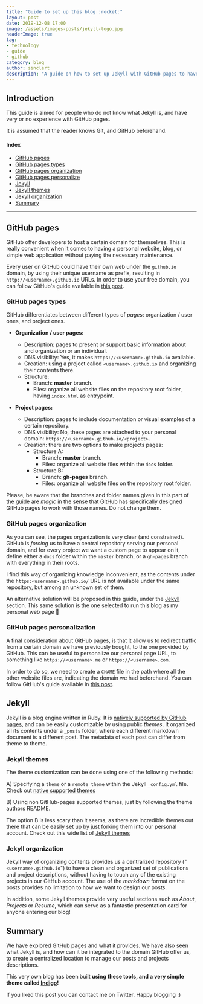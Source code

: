 ```yaml
---
title: "Guide to set up this blog :rocket:"
layout: post
date: 2019-12-08 17:00
image: /assets/images-posts/jekyll-logo.jpg
headerImage: true
tag:
- technology
- guide
- github
category: blog
author: sinclert
description: "A guide on how to set up Jekyll with GitHub pages to have a perfect blog"
---
```


## Introduction

This guide is aimed for people who do not know what Jekyll is, and have very or no experience with GitHub pages.

It is assumed that the reader knows Git, and GitHub beforehand.

#### Index
- [GitHub pages](#github-pages)
- [GitHub pages types](#github-pages-types)
- [GitHub pages organization](#github-pages-organization)
- [GitHub pages personalize](#github-pages-personalization)
- [Jekyll](#jekyll)
- [Jekyll themes](#jekyll-themes)
- [Jekyll organization](#jekyll-organization)
- [Summary](#summary)

---

## GitHub pages

GitHub offer developers to host a certain domain for themselves. This is really convenient when it comes to having
a personal website, blog, or simple web application without paying the necessary maintenance.

Every user on GitHub could have their own web under the `github.io` domain, by using their unique username as prefix,
resulting in `http://<username>.github.io` URLs. In order to use your free domain, you can follow GitHub's guide
available in [this post][github-pages].


### GitHub pages types

GitHub differentiates between different types of _pages_: organization / user ones, and project ones.

- **Organization / user pages:**
    - Description: pages to present or support basic information about and organization or an individual.
    - DNS visibility: Yes, it makes `https://<username>.github.io` available. 
    - Creation: using a project called `<username>.github.io` and organizing their contents there.
    - Structure:
        - Branch: **master** branch.
        - Files: organize all website files on the repository root folder, having `index.html` as entrypoint.
    
- **Project pages:**
    - Description: pages to include documentation or visual examples of a certain repository.
    - DNS visibility: No, these pages are attached to your personal domain: `https://<username>.github.io/<project>`. 
    - Creation: there are two options to make projects pages:
        - Structure A:
            - Branch: **master** branch.
            - Files: organize all website files within the `docs` folder.
        - Structure B:
            - Branch: **gh-pages** branch.
            - Files: organize all website files on the repository root folder.

Please, be aware that the branches and folder names given in this part of the guide are _magic_ in the sense that
GitHub has specifically designed GitHub pages to work with those names. Do not change them.


### GitHub pages organization

As you can see, the pages organization is very clear (and constrained). GitHub is _forcing_ us to have a central repository
serving our personal domain, and for every project we want a custom page to appear on it, define either a `docs` folder
within the `master` branch, or a `gh-pages` branch with everything in their roots.

I find this way of organizing knowledge inconvenient, as the contents under the `https:<username>.github.io/` URL
is not available under the same repository, but among an unknown set of them.

An alternative solution will be proposed in this guide, under the [Jekyll](#jekyll) section. This same solution is
the one selected to run this blog as my personal web page :rocket:


### GitHub pages personalization

A final consideration about GitHub pages, is that it allow us to redirect traffic from a certain domain 
we have previously bought, to the one provided by GitHub. This can be useful to personalize our personal page URL, 
to something like `https://<username>.me` or `https://<username>.com`.

In order to do so, we need to create a `CNAME` file in the path where all the other website files are, indicating
the domain we had beforehand. You can follow GitHub's guide available in [this post][github-pages-custom-domain].


## Jekyll

Jekyll is a blog engine written in Ruby. It is [natively supported by GitHub pages][github-pages-with-jekyll], and can be
easily customizable by using public _themes_. It organized all its contents under a `_posts` folder, where each different
markdown document is a different post. The metadata of each post can differ from theme to theme.


### Jekyll themes

The theme customization can be done using one of the following methods:

A) Specifying a `theme` or a `remote_theme` within the Jekyll `_config.yml` file. Check out [native supported themes][jekyll-native-themes]

B) Using non GitHub-pages supported themes, just by following the theme authors README.

The option B is less scary than it seems, as there are incredible themes out there that can be easily set up by just forking
them into our personal account. Check out this wide list of [Jekyll themes][jekyll-all-themes]


### Jekyll organization

Jekyll way of organizing contents provides us a centralized repository ("`<username>.github.io`") to have a clean and organized
set of publications and project descriptions, without having to touch any of the existing projects in our GitHub account.
The use of the _markdown_ format on the posts provides no limitation to how we want to design our posts.

In addition, some Jekyll themes provide very useful sections such as _About_, _Projects_ or _Resume_, which can serve
as a fantastic presentation card for anyone entering our blog!


## Summary

We have explored GitHub pages and what it provides. We have also seen what Jekyll is, and how can it be integrated to the
domain GitHub offer us, to create a centralized location to manage our posts and projects descriptions.

This very own blog has been built **using these tools, and a very simple theme called [Indigo][jekyll-indigo-theme]!**

If you liked this post you can contact me on Twitter.
Happy blogging :)


[github-pages]: https://pages.github.com
[github-pages-custom-domain]: https://help.github.com/en/github/working-with-github-pages/about-custom-domains-and-github-pages
[github-pages-with-jekyll]: https://help.github.com/en/github/working-with-github-pages/creating-a-github-pages-site-with-jekyll
[jekyll-native-themes]: https://pages.github.com/themes/
[jekyll-all-themes]: http://jekyllthemes.org
[jekyll-indigo-theme]: https://github.com/sergiokopplin/indigo
